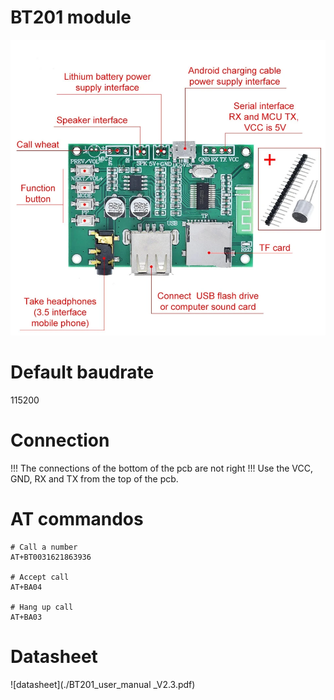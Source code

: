 
# BT201 module
![BT201](BT201.webp)

# Default baudrate
115200

# Connection
!!! The connections of the bottom of the pcb are not right !!!
Use the VCC, GND, RX and TX from the top of the pcb.

# AT commandos
```
# Call a number
AT+BT0031621863936

# Accept call
AT+BA04

# Hang up call
AT+BA03
```

# Datasheet
![datasheet](./BT201_user_manual _V2.3.pdf)